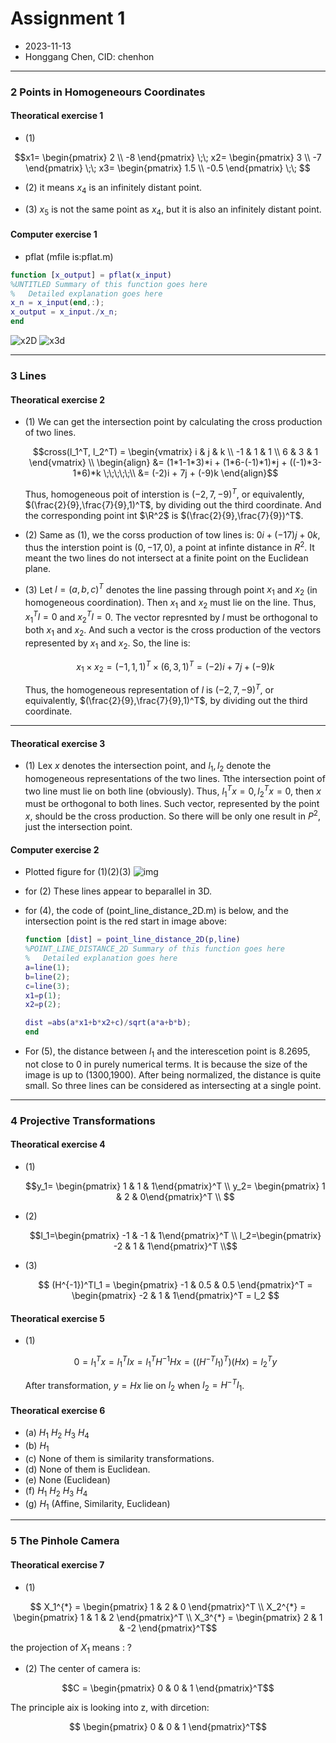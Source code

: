 # Assignment 1
+ 2023-11-13
+ Honggang Chen, CID: chenhon 
---
### 2 Points in Homogeneours  Coordinates
####  Theoratical exercise 1
+ (1)
```math
x1=
\begin{pmatrix}
2 \\
-8
\end{pmatrix}
\;\;

x2=
\begin{pmatrix}
3 \\
-7
\end{pmatrix}
\;\;


x3=
\begin{pmatrix}
1.5 \\
-0.5
\end{pmatrix}
\;\;

```

+ (2)
it means $x_4$ is an infinitely distant point.

+ (3)
$x_5$ is not the same point as $x_4$, but it is also an infinitely distant point.

####  Computer exercise 1
+ pflat (mfile is:pflat.m)
```matlab
function [x_output] = pflat(x_input)
%UNTITLED Summary of this function goes here
%   Detailed explanation goes here
x_n = x_input(end,:);
x_output = x_input./x_n;
end
```
![x2D](./2_x2d.png)
![x3d](./2_x3d.png)

---
### 3 Lines
####  Theoratical exercise 2
+ (1)
  We can get the intersection point by calculating the cross production of two lines.

  ```math 
  cross(l_1^T, l_2^T) = 
  \begin{vmatrix}
  i  & j & k \\
  -1 & 1 & 1 \\
  6  & 3 & 1 
  \end{vmatrix} \\
  \begin{align}
    &= (1*1-1*3)*i + (1*6-(-1)*1)*j + ((-1)*3-1*6)*k  \;\;\;\;\;\\
    &= (-2)i + 7j + (-9)k
  \end{align}
  ```

  Thus, homogeneous poit of interstion is $(-2,7,-9)^T$, or equivalently, $(\frac{2}{9},\frac{7}{9},1)^T$, by dividing out the third coordinate. And the corresponding point int $\R^2$ is $(\frac{2}{9},\frac{7}{9})^T$.

+ (2) 
  Same as (1), we the corss production of tow lines is: $0i+(-17)j+0k$, thus the interstion point is $(0,-17,0)$, a point at infinte distance in $R^2$. It meant the two lines do not intersect at a finite point on the Euclidean plane.

+ (3)
  Let $l=(a,b,c)^T$ denotes the line passing through point $x_1$ and $x_2$ (in homogeneous coordination). Then $x_1$ and $x_2$ must lie on the line. Thus, $x_1^Tl=0$ and $x_2^Tl=0$. The vector represnted by $l$ must be orthogonal to both $x_1$ and $x_2$. And such a vector is the cross production of the vectors represented by $x_1$ and $x_2$. So, the line is:

  ```math
  x_1 \times x_2 = (-1,1,1)^T \times (6,3,1)^T = (-2)i+7j+(-9)k
  ```

  Thus, the homogeneous representation of $l$ is $(-2,7,-9)^T$, or equivalently,  $(\frac{2}{9},\frac{7}{9},1)^T$, by dividing out the third coordinate. 
  <!-- https://cseweb.ucsd.edu/classes/sp06/cse152/hw1sol.pdf -->

---
####  Theoratical exercise 3
+ (1)
  Lex $x$ denotes the intersection point, and $l_1,l_2$ denote the homogeneous representations of the two lines. Tthe intersection point of two line must lie on both line (obviously). Thus, $l_1^Tx=0,l_2^Tx=0$, then $x$ must be orthogonal to both lines. Such vector, represented by the point $x$, should be the cross production. So there will be only one result in $P^2$, just the intersection point. 


####  Computer exercise 2
+ Plotted figure for (1)(2)(3)
  ![img](./ce_2.png)

+ for (2)
  These lines appear to beparallel in 3D. 

+ for (4), the code of (point_line_distance_2D.m) is below, and the intersection point is the red start in image above:
  ```matlab
  function [dist] = point_line_distance_2D(p,line)
  %POINT_LINE_DISTANCE_2D Summary of this function goes here
  %   Detailed explanation goes here
  a=line(1);
  b=line(2);
  c=line(3);
  x1=p(1);
  x2=p(2);

  dist =abs(a*x1+b*x2+c)/sqrt(a*a+b*b);
  end
  ```
+ For (5), the distance between $l_1$ and the interescetion point is 8.2695, not close to 0 in purely numerical terms. It is because the size of the image is up to (1300,1900). After being normalized, the distance is quite small. So three lines can be considered as intersecting at a single point.


---
### 4 Projective Transformations
####  Theoratical exercise 4

+ (1) 
  ```math
  y_1= \begin{pmatrix} 1 & 1 & 1\end{pmatrix}^T \\
  y_2= \begin{pmatrix} 1 & 2 & 0\end{pmatrix}^T \\

  ```
+ (2)
  ```math
  l_1=\begin{pmatrix} -1 & -1 & 1\end{pmatrix}^T \\
  l_2=\begin{pmatrix} -2 & 1 & 1\end{pmatrix}^T \\
  ```
+ (3)
  ```math
    (H^{-1})^Tl_1 = \begin{pmatrix} -1 & 0.5 & 0.5 \end{pmatrix}^T = 
    \begin{pmatrix} -2 & 1 & 1\end{pmatrix}^T = l_2 
  ```

####  Theoratical exercise 5
+ (1)
  ```math
   0 = l_1^Tx = l_1^TIx=l_1^TH^{-1}Hx = ((H^{-T}l_1)^T)(Hx) = l_2^Ty
  ```
  After transformation, $y=Hx$ lie on $l_2$ when $l_2=H^{-T}l_1$.

####  Theoratical exercise 6
+ (a) $H_1$ $H_2$ $H_3$  $H_4$
+ (b) $H_1$
+ (c) None of them is similarity transformations.
+ (d) None of them is Euclidean.
+ (e) None (Euclidean)
+ (f) $H_1$ $H_2$ $H_3$  $H_4$
+ (g) $H_1$ (Affine, Similarity, Euclidean)


---
### 5 The Pinhole Camera
####  Theoratical exercise 7
  + (1)
  ```math 
    X_1^{*} = \begin{pmatrix} 1 & 2 & 0 \end{pmatrix}^T \\
    X_2^{*} = \begin{pmatrix} 1 & 1 & 2 \end{pmatrix}^T \\
    X_3^{*} = \begin{pmatrix} 2 & 1 & -2 \end{pmatrix}^T
  ```
  the projection of $X_1$ means : ? 
  <!-- todo -->
  + (2)
  The center of camera is:
  ```math
  C = \begin{pmatrix} 0 & 0 & 1 \end{pmatrix}^T
  ```
  The principle aix is looking into z, with dircetion: 
  ```math
    \begin{pmatrix} 0 & 0 & 1 \end{pmatrix}^T
  ```